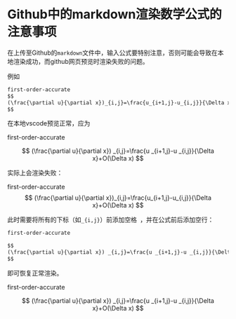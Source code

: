 # Github中的markdown渲染数学公式的注意事项

在上传至Github的`markdown`文件中，输入公式要特别注意，否则可能会导致在本地渲染成功，而github网页预览时渲染失败的问题。

例如

```markdown
first-order-accurate
$$
(\frac{\partial u}{\partial x})_{i,j}=\frac{u_{i+1,j}-u_{i,j}}{\Delta x}+O(\Delta x)
$$
```

在本地vscode预览正常，应为

first-order-accurate

$$
(\frac{\partial u}{\partial x}) _{i,j}=\frac{u _{i+1,j}-u _{i,j}}{\Delta x}+O(\Delta x)
$$

实际上会渲染失败：

first-order-accurate
$$
(\frac{\partial u}{\partial x})_{i,j}=\frac{u_{i+1,j}-u_{i,j}}{\Delta x}+O(\Delta x)
$$

此时需要将所有的下标（如`_{i,j}`）前添加空格` `，并在公式前后添加空行：

```markdown
first-order-accurate

$$
(\frac{\partial u}{\partial x}) _{i,j}=\frac{u _{i+1,j}-u _{i,j}}{\Delta x}+O(\Delta x)
$$

```

即可恢复正常渲染。

first-order-accurate

$$
(\frac{\partial u}{\partial x}) _{i,j}=\frac{u _{i+1,j}-u _{i,j}}{\Delta x}+O(\Delta x)
$$
